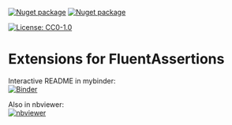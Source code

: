 [![Nuget package](https://img.shields.io/nuget/v/mazharenko.FluentAssertions.Extensions.svg?label=csharp&logo=nuget)](https://www.nuget.org/packages/mazharenko.FluentAssertions.Extensions/)
[![Nuget package](https://img.shields.io/nuget/v/mazharenko.FluentAssertions.Extensions.FSharp.svg?label=fsharp&logo=nuget)](https://www.nuget.org/packages/mazharenko.FluentAssertions.Extensions.FSharp/)

[![License: CC0-1.0](https://img.shields.io/badge/License-CC0_1.0-lightgrey.svg)](LICENSE)


# Extensions for FluentAssertions

Interactive README in mybinder:\
[![Binder](https://mybinder.org/badge_logo.svg)](https://mybinder.org/v2/gh/mazharenko/FluentAssertions.Extensions/HEAD?urlpath=lab/tree/README.ipynb)

Also in nbviewer:\
[![nbviewer](https://raw.githubusercontent.com/jupyter/design/master/logos/Badges/nbviewer_badge.svg)](https://nbviewer.org/github/mazharenko/FluentAssertions.Extensions/tree/HEAD/docs/README.ipynb)
